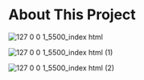 # About This Project
![127 0 0 1_5500_index html](https://user-images.githubusercontent.com/64212628/166859145-f190d9ec-e82a-4024-8948-a1372bc43376.png)

![127 0 0 1_5500_index html (1)](https://user-images.githubusercontent.com/64212628/166859174-19848db1-d559-4bb3-84d2-6d37bf244836.png)

![127 0 0 1_5500_index html (2)](https://user-images.githubusercontent.com/64212628/166859219-f029a107-d4dd-4046-bc75-16eed9f79c0b.png)

